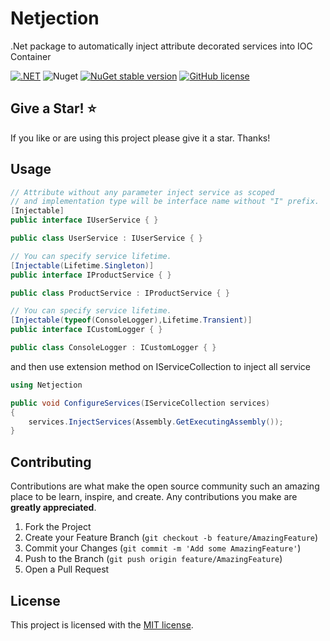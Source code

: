 # Netjection
.Net package to automatically inject attribute decorated services into IOC Container

[![.NET](https://img.shields.io/badge/--512BD4?logo=.net&logoColor=ffffff)](https://dotnet.microsoft.com/)
![Nuget](https://img.shields.io/nuget/dt/Netjection?color=green)
[![NuGet stable version](https://badgen.net/nuget/v/Netjection?color=red)](https://www.nuget.org/packages/Netjection)
[![GitHub license](https://badgen.net/github/license/Revazashvili/Netjection?color=yellow)](https://github.com/Revazashvili/Netjection/blob/main/LICENSE)



## Give a Star! :star:
If you like or are using this project please give it a star. Thanks!

## Usage

```c#
// Attribute without any parameter inject service as scoped
// and implementation type will be interface name without "I" prefix.
[Injectable]
public interface IUserService { }

public class UserService : IUserService { }
```

```c#
// You can specify service lifetime.
[Injectable(Lifetime.Singleton)]
public interface IProductService { }

public class ProductService : IProductService { }
```

```c#
// You can specify service lifetime.
[Injectable(typeof(ConsoleLogger),Lifetime.Transient)]
public interface ICustomLogger { }

public class ConsoleLogger : ICustomLogger { }
```
and then use extension method on IServiceCollection to inject all service
```c#
using Netjection

public void ConfigureServices(IServiceCollection services)
{
    services.InjectServices(Assembly.GetExecutingAssembly());
}
```

## Contributing

Contributions are what make the open source community such an amazing place to be learn, inspire, and create. Any contributions you make are **greatly appreciated**.

1. Fork the Project
2. Create your Feature Branch (`git checkout -b feature/AmazingFeature`)
3. Commit your Changes (`git commit -m 'Add some AmazingFeature'`)
4. Push to the Branch (`git push origin feature/AmazingFeature`)
5. Open a Pull Request

## License

This project is licensed with the [MIT license](LICENSE).
